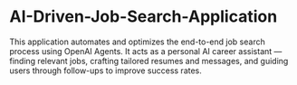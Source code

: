 # AI-Driven-Job-Search-Application
This application automates and optimizes the end-to-end job search process using OpenAI Agents. It acts as a personal AI career assistant — finding relevant jobs, crafting tailored resumes and messages, and guiding users through follow-ups to improve success rates.
